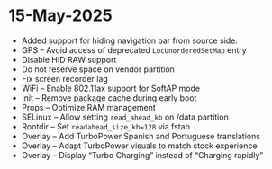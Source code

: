 # 15-May-2025

- Added support for hiding navigation bar from source side.
- GPS – Avoid access of deprecated `LocUnorderedSetMap` entry  
- Disable HID RAW support  
- Do not reserve space on vendor partition  
- Fix screen recorder lag  
- WiFi – Enable 802.11ax support for SoftAP mode  
- Init – Remove package cache during early boot  
- Props – Optimize RAM management  
- SELinux – Allow setting `read_ahead_kb` on /data partition  
- Rootdir – Set `readahead_size_kb=128` via fstab  
- Overlay – Add TurboPower Spanish and Portuguese translations  
- Overlay – Adapt TurboPower visuals to match stock experience  
- Overlay – Display “Turbo Charging” instead of “Charging rapidly”  


